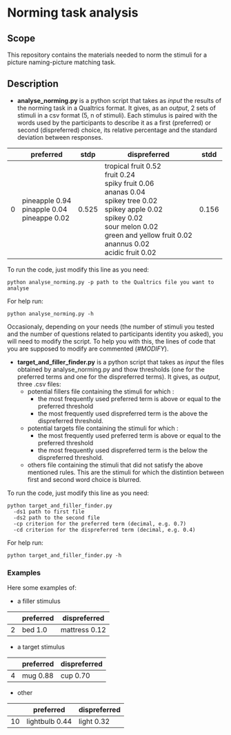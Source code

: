 
# Norming task analysis

## Scope

This repository contains the materials needed to norm the stimuli for a picture naming-picture matching task.

## Description

* __analyse_norming.py__ is a python script that takes as _input_ the results of the norming task in a Qualtrics format. It gives, as an _output_, 2 sets of stimuli in a csv format (5, n of stimuli). Each stimulus is paired with the words used by the participants to describe it as a first (preferred) or second (dispreferred) choice, its relative percentage and the standard deviation between responses.  


| | preferred |	stdp |	dispreferred |	stdd |
| --- | --- | --- | --- | --- |
| 0	| pineapple  0.94 <br/> pinapple 0.04 <br/> pineappe  0.02 |	0.525	| tropical fruit 0.52 <br/> fruit 0.24 <br/> spiky fruit 0.06 <br/> ananas 0.04 <br/> spikey tree 0.02 <br/> spikey apple 0.02 <br/> spikey 0.02 <br/> sour melon 0.02 <br/> green and yellow fruit 0.02 <br/> anannus 0.02 <br/> acidic fruit 0.02 | 0.156 |


To run the code, just modify this line as you need:

```
python analyse_norming.py -p path to the Qualtrics file you want to analyse
```
For help run:

```
python analyse_norming.py -h
```

Occasionaly, depending on your needs (the number of stimuli you tested and the number of questions related to participants identity you asked), you will need to modify the script. To help you with this, the lines of code that you are supposed to modify are commented (_#MODIFY_).

* __target_and_filler_finder.py__ is a python script that takes as _input_ the files obtained by analyse_norming.py and thow thresholds (one for the preferred terms and one for the dispreferred terms). It gives, as _output_, three .csv files:
  - potential fillers file containing the stimuli for which :
    * the most frequently used preferred term is above or equal to the preferred threshold
    * the most frequently used dispreferred term is the above the dispreferred threshold.
  - potential targets file containing the stimuli for which :
    * the most frequently used preferred term is above or equal to the preferred threshold
    * the most frequently used dispreferred term is the below the dispreferred threshold.
  - others file containing the stimuli that did not satisfy the above mentioned rules. This are the stimuli for which the distintion between first and second word choice is blurred.

To run the code, just modify this line as you need:

```
python target_and_filler_finder.py
  -ds1 path to first file
  -ds2 path to the second file
  -cp criterion for the preferred term (decimal, e.g. 0.7)
  -cd criterion for the dispreferred term (decimal, e.g. 0.4)
```

For help run:

```
python target_and_filler_finder.py -h
```
### Examples 

Here some examples of:

* a filler stimulus

| | preferred	| dispreferred |
| --- | --- | --- |
| 2	| bed 1.0 | mattress 0.12 |

* a target stimulus

| | preferred	| dispreferred |
| --- | --- | --- |
| 4	| mug 0.88 |	cup 0.70 |

* other

| | preferred	| dispreferred |
| --- | --- | --- |
| 10| lightbulb 0.44 | light 0.32 |
